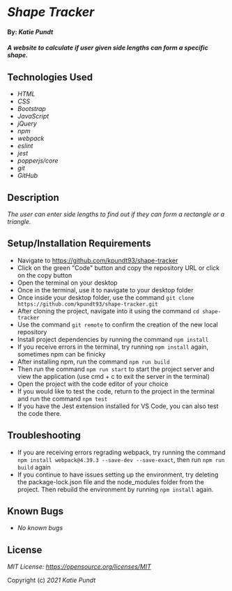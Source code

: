 # _Shape Tracker_

#### By: _**Katie Pundt**_

#### _A website to calculate if user given side lengths can form a specific shape._

## Technologies Used

* _HTML_
* _CSS_
* _Bootstrap_
* _JavaScript_
* _jQuery_
* _npm_
* _webpack_
* _eslint_
* _jest_
* _popperjs/core_
* _git_
* _GitHub_

## Description

_The user can enter side lengths to find out if they can form a rectangle or a triangle._

## Setup/Installation Requirements

* Navigate to https://github.com/kpundt93/shape-tracker
* Click on the green "Code" button and copy the repository URL or click on the copy button
* Open the terminal on your desktop
* Once in the terminal, use it to navigate to your desktop folder
* Once inside your desktop folder, use the command `git clone https://github.com/kpundt93/shape-tracker.git`
* After cloning the project, navigate into it using the command `cd shape-tracker`
* Use the command `git remote` to confirm the creation of the new local repository
* Install project dependencies by running the command `npm install`
* If you receive errors in the terminal, try running `npm install` again, sometimes npm can be finicky
* After installing npm, run the command `npm run build`
* Then run the command `npm run start` to start the project server and view the application (use cmd + c to exit the server in the terminal)
* Open the project with the code editor of your choice
* If you would like to test the code, return to the project in the terminal and run the command `npm test`
* If you have the Jest extension installed for VS Code, you can also test the code there.

## Troubleshooting

* If you are receiving errors regrading webpack, try running the command `npm install webpack@4.39.3 --save-dev --save-exact`, then run `npm run build` again
* If you continue to have issues setting up the environment, try deleting the package-lock.json file and the node_modules folder from the project. Then rebuild the environment by running `npm install` again.

## Known Bugs

* _No known bugs_

## License
_MIT License: https://opensource.org/licenses/MIT_

Copyright (c) _2021_ _Katie Pundt_